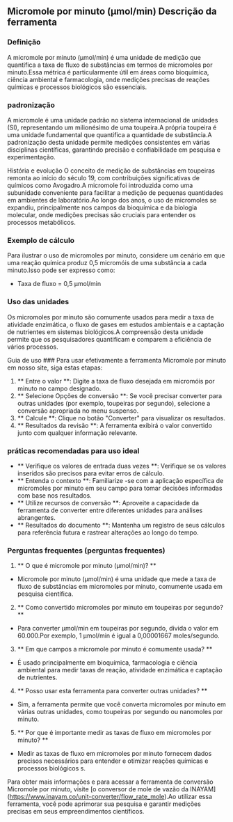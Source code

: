 ## Micromole por minuto (µmol/min) Descrição da ferramenta

### Definição
A micromole por minuto (µmol/min) é uma unidade de medição que quantifica a taxa de fluxo de substâncias em termos de micromoles por minuto.Essa métrica é particularmente útil em áreas como bioquímica, ciência ambiental e farmacologia, onde medições precisas de reações químicas e processos biológicos são essenciais.

### padronização
A micromole é uma unidade padrão no sistema internacional de unidades (SI), representando um milionésimo de uma toupeira.A própria toupeira é uma unidade fundamental que quantifica a quantidade de substância.A padronização desta unidade permite medições consistentes em várias disciplinas científicas, garantindo precisão e confiabilidade em pesquisa e experimentação.

História e evolução
O conceito de medição de substâncias em toupeiras remonta ao início do século 19, com contribuições significativas de químicos como Avogadro.A micromole foi introduzida como uma subunidade conveniente para facilitar a medição de pequenas quantidades em ambientes de laboratório.Ao longo dos anos, o uso de micromoles se expandiu, principalmente nos campos da bioquímica e da biologia molecular, onde medições precisas são cruciais para entender os processos metabólicos.

### Exemplo de cálculo
Para ilustrar o uso de micromoles por minuto, considere um cenário em que uma reação química produz 0,5 micromóis de uma substância a cada minuto.Isso pode ser expresso como:
- Taxa de fluxo = 0,5 µmol/min

### Uso das unidades
Os micromoles por minuto são comumente usados ​​para medir a taxa de atividade enzimática, o fluxo de gases em estudos ambientais e a captação de nutrientes em sistemas biológicos.A compreensão desta unidade permite que os pesquisadores quantificam e comparem a eficiência de vários processos.

Guia de uso ###
Para usar efetivamente a ferramenta Micromole por minuto em nosso site, siga estas etapas:
1. ** Entre o valor **: Digite a taxa de fluxo desejada em micromóis por minuto no campo designado.
2. ** Selecione Opções de conversão **: Se você precisar converter para outras unidades (por exemplo, toupeiras por segundo), selecione a conversão apropriada no menu suspenso.
3. ** Calcule **: Clique no botão "Converter" para visualizar os resultados.
4. ** Resultados da revisão **: A ferramenta exibirá o valor convertido junto com qualquer informação relevante.

### práticas recomendadas para uso ideal
- ** Verifique os valores de entrada duas vezes **: Verifique se os valores inseridos são precisos para evitar erros de cálculo.
- ** Entenda o contexto **: Familiarize -se com a aplicação específica de micromoles por minuto em seu campo para tomar decisões informadas com base nos resultados.
- ** Utilize recursos de conversão **: Aproveite a capacidade da ferramenta de converter entre diferentes unidades para análises abrangentes.
- ** Resultados do documento **: Mantenha um registro de seus cálculos para referência futura e rastrear alterações ao longo do tempo.

### Perguntas frequentes (perguntas frequentes)

1. ** O que é micromole por minuto (µmol/min)? **
- Micromole por minuto (µmol/min) é uma unidade que mede a taxa de fluxo de substâncias em micromoles por minuto, comumente usada em pesquisa científica.

2. ** Como convertido micromoles por minuto em toupeiras por segundo? **
- Para converter µmol/min em toupeiras por segundo, divida o valor em 60.000.Por exemplo, 1 µmol/min é igual a 0,00001667 moles/segundo.

3. ** Em que campos a micromole por minuto é comumente usada? **
- É usado principalmente em bioquímica, farmacologia e ciência ambiental para medir taxas de reação, atividade enzimática e captação de nutrientes.

4. ** Posso usar esta ferramenta para converter outras unidades? **
- Sim, a ferramenta permite que você converta micromoles por minuto em várias outras unidades, como toupeiras por segundo ou nanomoles por minuto.

5. ** Por que é importante medir as taxas de fluxo em micromoles por minuto? **
- Medir as taxas de fluxo em micromoles por minuto fornecem dados precisos necessários para entender e otimizar reações químicas e processos biológicos s.

Para obter mais informações e para acessar a ferramenta de conversão Micromole por minuto, visite [o conversor de mole de vazão da INAYAM] (https://www.inayam.co/unit-converter/flow_rate_mole).Ao utilizar essa ferramenta, você pode aprimorar sua pesquisa e garantir medições precisas em seus empreendimentos científicos.